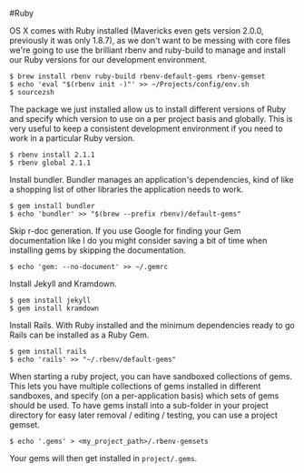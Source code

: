 #Ruby

OS X comes with Ruby installed (Mavericks even gets version 2.0.0, previously it was only 1.8.7), as we don't want to be messing with core files we're going to use the brilliant rbenv and ruby-build to manage and install our Ruby versions for our development environment.

    $ brew install rbenv ruby-build rbenv-default-gems rbenv-gemset
    $ echo 'eval "$(rbenv init -)"' >> ~/Projects/config/env.sh
    $ sourcezsh

The package we just installed allow us to install different versions of Ruby and specify which version to use on a per project basis and globally. This is very useful to keep a consistent development environment if you need to work in a particular Ruby version.

    $ rbenv install 2.1.1
    $ rbenv global 2.1.1

Install bundler. Bundler manages an application's dependencies, kind of like a shopping list of other libraries the application needs to work.

    $ gem install bundler
    $ echo 'bundler' >> "$(brew --prefix rbenv)/default-gems"

Skip r-doc generation. If you use Google for finding your Gem documentation like I do you might consider saving a bit of time when installing gems by skipping the documentation.

    $ echo 'gem: --no-document' >> ~/.gemrc

Install Jekyll and Kramdown.

    $ gem install jekyll
    $ gem install kramdown

Install Rails. With Ruby installed and the minimum dependencies ready to go Rails can be installed as a Ruby Gem.

    $ gem install rails
    $ echo 'rails' >> "~/.rbenv/default-gems"

When starting a ruby project, you can have sandboxed collections of gems. This lets you have multiple collections of gems installed in different sandboxes, and specify (on a per-application basis) which sets of gems should be used. To have gems install into a sub-folder in your project directory for easy later removal / editing / testing, you can use a project gemset.

    $ echo '.gems' > <my_project_path>/.rbenv-gemsets

Your gems will then get installed in `project/.gems`.
